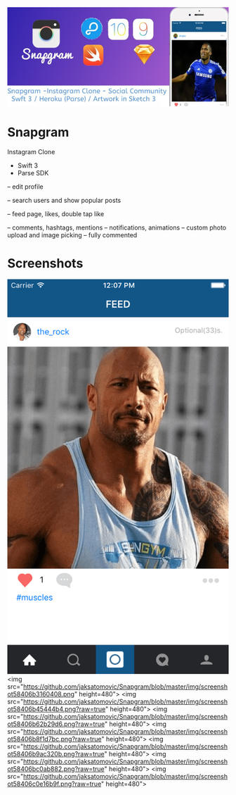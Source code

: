 <img src="https://github.com/jaksatomovic/Snapgram/blob/master/img/featured_image5841c78788b98.jpg">

# Snapgram

Instagram Clone

 - Swift 3
 - Parse SDK
 
 – edit profile
 
 – search users and show popular posts
 
 – feed page, likes, double tap like
 
 – comments, hashtags, mentions
 – notifications, animations
 – custom photo upload and image picking
 – fully commented

# Screenshots

![](https://github.com/jaksatomovic/Snapgram/blob/master/img/screenshot58406b1bc5b8e.png)
<img src="https://github.com/jaksatomovic/Snapgram/blob/master/img/screenshot58406b3160408.png" height=480">
<img src="https://github.com/jaksatomovic/Snapgram/blob/master/img/screenshot58406b45444b4.png?raw=true" height=480">
<img src="https://github.com/jaksatomovic/Snapgram/blob/master/img/screenshot58406b62b29d6.png?raw=true" height=480">
<img src="https://github.com/jaksatomovic/Snapgram/blob/master/img/screenshot58406b8f1d7bc.png?raw=true" height=480">
<img src="https://github.com/jaksatomovic/Snapgram/blob/master/img/screenshot58406b9ac320b.png?raw=true" height=480">
<img src="https://github.com/jaksatomovic/Snapgram/blob/master/img/screenshot58406bc0ab882.png?raw=true" height=480">
<img src="https://github.com/jaksatomovic/Snapgram/blob/master/img/screenshot58406c0e16b9f.png?raw=true" height=480">
